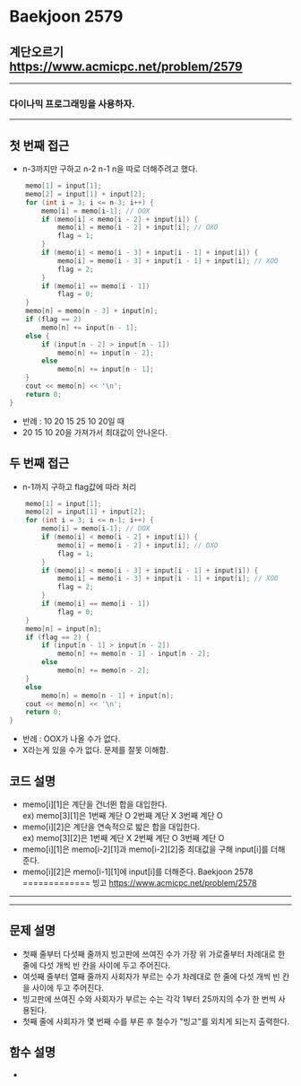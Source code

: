 Baekjoon 2579
=============
계단오르기  <https://www.acmicpc.net/problem/2579>
---------------
- - -
### 다이나믹 프로그래밍을 사용하자.
- - -
## 첫 번째 접근
- n-3까지만 구하고 n-2 n-1 n을 따로 더해주려고 했다.
~~~cpp	
	memo[1] = input[1];
	memo[2] = input[1] + input[2];
	for (int i = 3; i <= n-3; i++) {
		memo[i] = memo[i-1]; // OOX
		if (memo[i] < memo[i - 2] + input[i]) {
			memo[i] = memo[i - 2] + input[i]; // OXO
			flag = 1;
		}
		if (memo[i] < memo[i - 3] + input[i - 1] + input[i]) {
			memo[i] = memo[i - 3] + input[i - 1] + input[i]; // XOO
			flag = 2;
		}
		if (memo[i] == memo[i - 1])
			flag = 0;
	}
	memo[n] = memo[n - 3] + input[n];
	if (flag == 2) 
		memo[n] += input[n - 1];
	else {
		if (input[n - 2] > input[n - 1])
			memo[n] += input[n - 2];
		else
			memo[n] += input[n - 1];
	}
	cout << memo[n] << '\n';
	return 0;
}
~~~
- 반례 : 10 20 15 25 10 20일 때
- 20 15 10 20을 가져가서 최대값이 안나온다.
## 두 번째 접근
- n-1까지 구하고 flag값에 따라 처리
~~~cpp	
	memo[1] = input[1];
	memo[2] = input[1] + input[2];
	for (int i = 3; i <= n-1; i++) {
		memo[i] = memo[i-1]; // OOX
		if (memo[i] < memo[i - 2] + input[i]) {
			memo[i] = memo[i - 2] + input[i]; // OXO
			flag = 1;
		}
		if (memo[i] < memo[i - 3] + input[i - 1] + input[i]) {
			memo[i] = memo[i - 3] + input[i - 1] + input[i]; // XOO
			flag = 2;
		}
		if (memo[i] == memo[i - 1])
			flag = 0;
	}
	memo[n] = input[n];
	if (flag == 2) {
		if (input[n - 1] > input[n - 2])
			memo[n] += memo[n - 1] - input[n - 2];
		else
			memo[n] += memo[n - 2];
	}
	else
		memo[n] = memo[n - 1] + input[n];
	cout << memo[n] << '\n';
	return 0;
}
~~~
- 반례 : OOX가 나올 수가 없다.
- X라는게 있을 수가 없다. 문제를 잘못 이해함.
## 코드 설명
- memo[i][1]은 계단을 건너뛴 합을 대입한다.  
ex) memo[3][1]은 1번째 계단 O 2번째 계단 X 3번째 계단 O
- memo[i][2]은 계단을 연속적으로 밟은 합을 대입한다.  
ex) memo[3][2]은 1번째 계단 X 2번째 계단 O 3번째 계단 O
- memo[i][1]은 memo[i-2][1]과 memo[i-2][2]중 최대값을 구해 input[i]를 더해준다.
- memo[i][2]은 memo[i-1][1]에 input[i]를 더해준다.
Baekjoon 2578
=============
빙고  <https://www.acmicpc.net/problem/2578>
---------------
- - -
## 문제 설명
- 첫째 줄부터 다섯째 줄까지 빙고판에 쓰여진 수가 가장 위 가로줄부터 차례대로 한 줄에 다섯 개씩 빈 칸을 사이에 두고 주어진다. 
- 여섯째 줄부터 열째 줄까지 사회자가 부르는 수가 차례대로 한 줄에 다섯 개씩 빈 칸을 사이에 두고 주어진다.
- 빙고판에 쓰여진 수와 사회자가 부르는 수는 각각 1부터 25까지의 수가 한 번씩 사용된다.
- 첫째 줄에 사회자가 몇 번째 수를 부른 후 철수가 "빙고"를 외치게 되는지 출력한다.

## 함수 설명
- 
